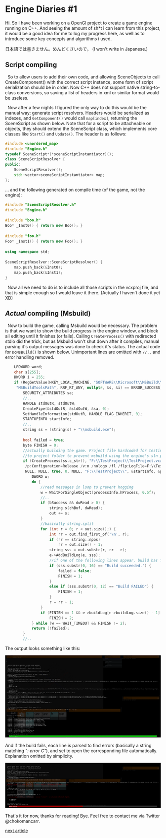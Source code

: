 # Engine Diaries #1

Hi. So I have been working on a OpenGl project to create a game engine running on C++. And seeing the amount of sh*t i can learn from this project, it would be a good idea for me to log my progress here, as well as to introduce some key concepts and algorithms i used.

日本語では書きません。めんどくさいので。 (I won't write in Japanese.)

## Script compiling

&nbsp;&nbsp;So to allow users to add their own code, and allowing SceneObjects to call CreateComponent() with the correct script instance, some form of script serialization should be in order. Now C++ does not support native string-to-class conversions, so saving a list of headers in xml or similar format would be useless.

&nbsp;&nbsp;Now after a few nights I figured the only way to do this would be the manual way: generate script resolvers. Headers would be serialized as indexes, and `GetComponent()` would call `map[index]`, returning the SceneScript as shown below. Note that for a script to be attacheable on objects, they should extend the SceneScript class, which implements core classes like `Start()` and `Update()`. The header is as follows:

``` cpp
#include <unordered_map>
#include "Engine.h"
typedef SceneScript*(*sceneScriptInstantiator)();
class SceneScriptResolver {
public:
    SceneScriptResolver();
    std::vector<sceneScriptInstantiator> map;
};
```

... and the following generated on compile time (of the game, not the engine):

``` cpp
#include "SceneScriptResolver.h"
#include "Engine.h"

#include "boo.h"
Boo* _Inst0() { return new Boo(); }

#include "foo.h"
Foo* _Inst1() { return new Foo(); }

using namespace std;

SceneScriptResolver::SceneScriptResolver() {
    map.push_back(&Inst0);
    map.push_back(&Inst1);
}
```

&nbsp;&nbsp;Now all we need to do is to include all those scripts in the vcxproj file, and that is simple enough so I would leave it there. (Actually I haven't done it yet XD)

## *Actual* compiling (Msbuild)

&nbsp;&nbsp;Now to build the game, calling Msbuild would be necessary. The problem is that we want to show the build progress in the engine window, and block all editing until it finishes (or fails). Calling `CreateProcess()` with redirected stdio did the trick, but as Msbuild won't shut down after it compiles, manual parsing it's output messages was done to check it's status. The actual code for `DoMsBuild()` is shown below. Unimportant lines are omitted with `//..` and error handling removed.

``` cpp
    LPDWORD word;
    char s[255];
    DWORD i = 255;
    if (RegGetValue(HKEY_LOCAL_MACHINE, "SOFTWARE\\Microsoft\\MSBuild\\ToolsVersions\\4.0",
     "MSBuildToolsPath", RRF_RT_ANY, nullptr, &s, &i) == ERROR_SUCCESS) {
        SECURITY_ATTRIBUTES sa;
        //..
        HANDLE stdOutR, stdOutW;
        CreatePipe(&stdOutR, &stdOutW, &sa, 0);
        SetHandleInformation(stdOutR, HANDLE_FLAG_INHERIT, 0);
        STARTUPINFO startInfo;
        //..
        string ss = (string(s) + "\\msbuild.exe");

        bool failed = true;
        byte FINISH = 0;
        //actually building the game. Project file hardcoded for testing. Note that currentDirectory is set
        //to project folder to prevent msbuild using the engine's sln project files.
        if (CreateProcess(ss.c_str(), "F:\\TestProject\\TestProject.vcxproj /nr:false /t:Build
         /p:Configuration=Release /v:n /nologo /fl /flp:LogFile=F:\\TestProject\\BuildLog.txt",
         NULL, NULL, true, 0, NULL, "F:\\TestProject\\", &startInfo, &processInfo) != 0) {
            DWORD w;
            do {
                //read messages in loop to prevent hogging
                w = WaitForSingleObject(processInfo.hProcess, 0.5f);
                //..
                if (bSuccess && dwRead > 0) {
                    string s(chBuf, dwRead);
                    out += s;
                }
                //basically string.split
                for (int r = 0; r < out.size();) {
                    int rr = out.find_first_of('\n', r);
                    if (rr == string::npos)
                        rr = out.size() - 1;
                    string sss = out.substr(r, rr - r);
                    e->AddBuildLog(e, sss);
                    //if one of the following lines appear, build has finished.
                    if (sss.substr(0, 16) == "Build succeeded.") {
                        failed = false;
                        FINISH = 1;
                    }
                    else if (sss.substr(0, 12) == "Build FAILED") {
                        FINISH = 1;
                    }
                    r = rr + 1;
                }
                if (FINISH == 1 && e->buildLog[e->buildLog.size() - 1].substr(0, 13) == "Time Elapsed ")
                    FINISH = 2;
            } while (w == WAIT_TIMEOUT && FINISH != 2);
            return (!failed);
        }
        //..
```

The output looks something like this:

![](images/0121_build0.png)

And if the build fails, each line is parsed to find errors (basically a string matching _": error C"_), and set to open the corresponding file automatically. Explanation omitted by simplicity.

![](images/0121_build1.png)

That's it for now, thanks for reading! Bye. Feel free to contact me via Twitter @chokomancarr.

[next article](blog0206.html)